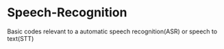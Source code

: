 # Speech-Recognition
Basic codes relevant to a automatic speech recognition(ASR) or speech to text(STT)
